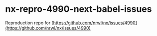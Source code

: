 # nx-repro-4990-next-babel-issues

Reproduction repo for [https://github.com/nrwl/nx/issues/4990](https://github.com/nrwl/nx/issues/4990)
